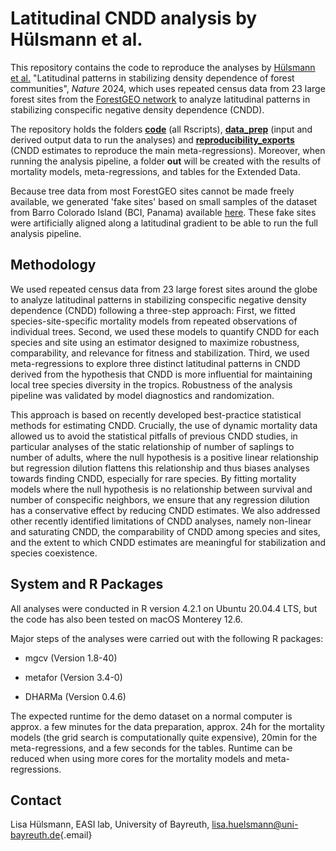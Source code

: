 # Latitudinal CNDD analysis by Hülsmann et al.

This repository contains the code to reproduce the analyses by [Hülsmann et al.](https://www.nature.com/articles/s41586-024-07118-4) "Latitudinal patterns in stabilizing density dependence of forest communities", _Nature_ 2024, which uses repeated census data from 23 large forest sites from the [ForestGEO network](https://forestgeo.si.edu/) to analyze latitudinal patterns in stabilizing conspecific negative density dependence (CNDD).

The repository holds the folders [**code**](/code) (all Rscripts), [**data_prep**](/data_prep) (input and derived output data to run the analyses) and [**reproducibility_exports**](/reproducibility_exports) (CNDD estimates to reproduce the main meta-regressions). Moreover, when running the analysis pipeline, a folder **out** will be created with the results of mortality models, meta-regressions, and tables for the Extended Data.

Because tree data from most ForestGEO sites cannot be made freely available, we generated 'fake sites' based on small samples of the dataset from Barro Colorado Island (BCI, Panama) available [here](https://datadryad.org/stash/dataset/doi:10.15146/5xcp-0d46). These fake sites were artificially aligned along a latitudinal gradient to be able to run the full analysis pipeline.

## Methodology

We used repeated census data from 23 large forest sites around the globe to analyze latitudinal patterns in stabilizing conspecific negative density dependence (CNDD) following a three-step approach: First, we fitted species-site-specific mortality models from repeated observations of individual trees. Second, we used these models to quantify CNDD for each species and site using an estimator designed to maximize robustness, comparability, and relevance for fitness and stabilization. Third, we used meta-regressions to explore three distinct latitudinal patterns in CNDD derived from the hypothesis that CNDD is more influential for maintaining local tree species diversity in the tropics. Robustness of the analysis pipeline was validated by model diagnostics and randomization.

This approach is based on recently developed best-practice statistical methods for estimating CNDD. Crucially, the use of dynamic mortality data allowed us to avoid the statistical pitfalls of previous CNDD studies, in particular analyses of the static relationship of number of saplings to number of adults, where the null hypothesis is a positive linear relationship but regression dilution flattens this relationship and thus biases analyses towards finding CNDD, especially for rare species. By fitting mortality models where the null hypothesis is no relationship between survival and number of conspecific neighbors, we ensure that any regression dilution has a conservative effect by reducing CNDD estimates. We also addressed other recently identified limitations of CNDD analyses, namely non-linear and saturating CNDD, the comparability of CNDD among species and sites, and the extent to which CNDD estimates are meaningful for stabilization and species coexistence.

## System and R Packages

All analyses were conducted in R version 4.2.1 on Ubuntu 20.04.4 LTS, but the code has also been tested on macOS Monterey 12.6.

Major steps of the analyses were carried out with the following R packages:

-   mgcv (Version 1.8-40)

-   metafor (Version 3.4-0)

-   DHARMa (Version 0.4.6)

The expected runtime for the demo dataset on a normal computer is approx. a few minutes for the data preparation, approx. 24h for the mortality models (the grid search is computationally quite expensive), 20min for the meta-regressions, and a few seconds for the tables. Runtime can be reduced when using more cores for the mortality models and meta-regressions.

## Contact

Lisa Hülsmann, EASI lab, University of Bayreuth, [lisa.huelsmann\@uni-bayreuth.de](mailto:lisa.huelsmann@uni-bayreuth.de){.email}
